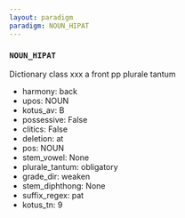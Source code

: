 ```yaml
---
layout: paradigm
paradigm: NOUN_HIPAT
---
```

### ` NOUN_HIPAT `

Dictionary class xxx a front pp plurale tantum
* harmony: back
* upos: NOUN
* kotus_av: B
* possessive: False
* clitics: False
* deletion: at
* pos: NOUN
* stem_vowel: None
* plurale_tantum: obligatory
* grade_dir: weaken
* stem_diphthong: None
* suffix_regex: pat
* kotus_tn: 9
